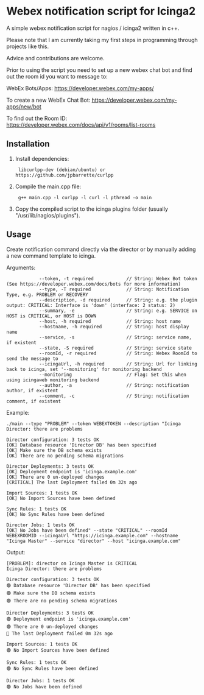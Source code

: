 # Webex notification script for Icinga2

A simple webex notification script for nagios / icinga2 written in c++.

Please note that I am currently taking my first steps in programming through projects like this. 

Advice and contributions are welcome. 

Prior to using the script you need to set up a new webex chat bot and find out the room id you want to message to:

WebEx Bots/Apps:
https://developer.webex.com/my-apps/

To create a new WebEx Chat Bot:
https://developer.webex.com/my-apps/new/bot

To find out the Room ID:
https://developer.webex.com/docs/api/v1/rooms/list-rooms

## Installation

1. Install dependencies:
 
        libcurlpp-dev (debian/ubuntu) or https://github.com/jpbarrette/curlpp
        
2. Compile the main.cpp file: 

        g++ main.cpp -l curlpp -l curl -l pthread -o main
        
3. Copy the compiled script to the icinga plugins folder (usually "/usr/lib/nagios/plugins").

## Usage

Create notification command directly via the director or by manually adding a new command template to icinga.

Arguments:

                --token, -t required            // String: Webex Bot token (See https://developer.webex.com/docs/bots for more information)
                --type, -T required             // String: Notification Type, e.g. PROBLEM or RECOVERY
                --description, -d required      // String: e.g. the plugin output: CRITICAL: Interface is 'down' (interface: 2 status: 2) 
                --summary, -e                   // String: e.g. SERVICE on HOST is CRITICAL, or HOST is DOWN
                --host, -h required             // String: host name
                --hostname, -h required         // String: host display name
                --service, -s                   // String: service name, if existent
                --state, -S required            // String: service state
                --roomId, -r required           // String: Webex RoomId to send the message to
                --icingaUrl, -h required        // String: Url for linking back to icinga, set '--monitoring' for monitoring backend
                --monitoring                    // Flag: Set this when using icingaweb monitoring backend
                --author, -a                    // String: notification author, if existent
                --comment, -c                   // String: notification comment, if existent

Example:

    ./main --type "PROBLEM" --token WEBEXTOKEN --description "Icinga Director: there are problems

    Director configuration: 3 tests OK
    [OK] Database resource 'Director DB' has been specified
    [OK] Make sure the DB schema exists
    [OK] There are no pending schema migrations

    Director Deployments: 3 tests OK
    [OK] Deployment endpoint is 'icinga.example.com'
    [OK] There are 0 un-deployed changes
    [CRITICAL] The last Deployment failed 0m 32s ago

    Import Sources: 1 tests OK
    [OK] No Import Sources have been defined

    Sync Rules: 1 tests OK
    [OK] No Sync Rules have been defined

    Director Jobs: 1 tests OK
    [OK] No Jobs have been defined" --state "CRITICAL" --roomId WEBEXROOMID --icingaUrl "https://icinga.example.com" --hostname "Icinga Master" --service "director" --host "icinga.example.com"

Output:

    [PROBLEM]: director on Icinga Master is CRITICAL 
    Icinga Director: there are problems    
    
    Director configuration: 3 tests OK 
    🟢 Database resource 'Director DB' has been specified 
    🟢 Make sure the DB schema exists 
    🟢 There are no pending schema migrations 
    
    Director Deployments: 3 tests OK 
    🟢 Deployment endpoint is 'icinga.example.com' 
    🟢 There are 0 un-deployed changes 
    🔴 The last Deployment failed 0m 32s ago
    
    Import Sources: 1 tests OK 
    🟢 No Import Sources have been defined 
    
    Sync Rules: 1 tests OK 
    🟢 No Sync Rules have been defined 
    
    Director Jobs: 1 tests OK 
    🟢 No Jobs have been defined
